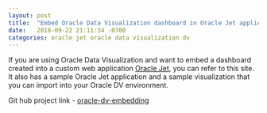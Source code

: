 ```yaml
---
layout: post
title:  "Embed Oracle Data Visualization dashboard in Oracle Jet application"
date:   2018-09-22 21:11:34 -0700
categories: oracle jet oracle data visualization dv
---
```

If you are using Oracle Data Visualization and want to embed a dashboard created into a custom web application [Oracle Jet](https://www.oracle.com/webfolder/technetwork/jet/index.html), you can refer to this site. It also has a sample Oracle Jet application and a sample visualization that you can import into your Oracle DV environment.

Git hub project link - [oracle-dv-embedding](https://github.com/sompammar/oracle-dv-embedding)